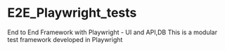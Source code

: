 # E2E_Playwright_tests
End to End Framework with Playwright - UI and API,DB
This is a modular test framework developed in Playwright

